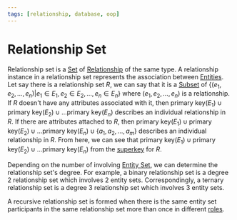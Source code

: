 ```yaml
---
tags: [relationship, database, oop]
---
```


# Relationship Set

Relationship set is a [Set](202204281446.md) of [Relationship](202304192107.md)
of the same type. A relationship instance in a relationship set represents the
association between [Entities](202304191954.md). Let say there is a relationship
set $R$, we can say that it is a [Subset](202204281535.md) of $\{(e_1, e_2,
\ldots, e_n)|e_1 \in E_1, e_2 \in E_2, \ldots, e_n \in E_n\}$ where $(e_1, e_2,
\ldots, e_n)$ is a relationship. If $R$ doesn't have any attributes associated
with it, then $\text{primary key}(E_1) \cup \text{primary key}(E_2) \cup \ldots
\text{primary key}(E_n)$ describes an individual relationship in $R$. If there
are attributes attached to $R$, then $\text{primary key}(E_1) \cup \text{primary
key}(E_2) \cup \ldots \text{primary key}(E_n) \cup \{a_1, a_2, \ldots, a_m\}$
describes an individual relationship in $R$. From here, we can see that
$\text{primary key}(E_1) \cup \text{primary key}(E_2) \cup \ldots \text{primary
key}(E_n)$ from the [superkey](202302101331.md) for $R$.

Depending on the number of involving [Entity Set](202304191956.md), we can
determine the relationship set's degree. For example, a binary relationship set
is a degree 2 relationship set which involves 2 entity sets. Correspondingly, a
ternary relationship set is a degree 3 relationship set which involves 3 entity
sets.

A recursive relationship set is formed when there is the same entity set
participants in the same relationship set more than once in different
[roles](202304191954.md).
